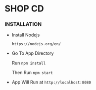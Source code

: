 # SHOP CD

### INSTALLATION
* Install  Nodejs 

    ``https://nodejs.org/en/``
    
* Go To App Directory
 
    Run ``npm install``
    
    Then Run ``npm start``
    
* App Will Run at ``http://localhost:8080``